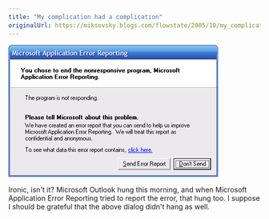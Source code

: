 ```yaml
---
title: "My complication had a complication"
originalUrl: https://miksovsky.blogs.com/flowstate/2005/10/my_complication.html
---
```


<p>
  <img
    alt="Microsoft_application_error_reporting"
    src="/images/flowstate/microsoft_application_error_reporting.png"
  />
</p>
<p>
  Ironic, isn't it? Microsoft Outlook hung this morning, and when Microsoft
  Application Error Reporting tried to report the error, that hung too. I
  suppose I should be grateful that the above dialog didn't hang as well.
</p>
